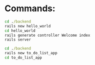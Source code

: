 # Commands:

```cmd
cd ./backend
rails new hello_world
cd hello_world
rails generate controller Welcome index
rails server
```

```cmd
cd ./backend
rails new to_do_list_app
cd to_do_list_app
```

```cmd

```

```cmd

```

```cmd

```

```cmd

```

```cmd

```

```cmd

```

```cmd

```

```cmd

```
